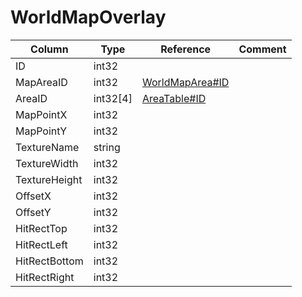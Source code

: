 # WorldMapOverlay

| Column | Type | Reference | Comment |
|--------|------|-----------|---------|
|ID|int32|||
|MapAreaID|int32|[WorldMapArea#ID](WorldMapArea.md)||
|AreaID|int32[4]|[AreaTable#ID](AreaTable.md)||
|MapPointX|int32|||
|MapPointY|int32|||
|TextureName|string|||
|TextureWidth|int32|||
|TextureHeight|int32|||
|OffsetX|int32|||
|OffsetY|int32|||
|HitRectTop|int32|||
|HitRectLeft|int32|||
|HitRectBottom|int32|||
|HitRectRight|int32|||
